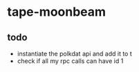 # tape-moonbeam

## todo

+ instantiate the polkdat api and add it to t
+ check if all my rpc calls can have id 1